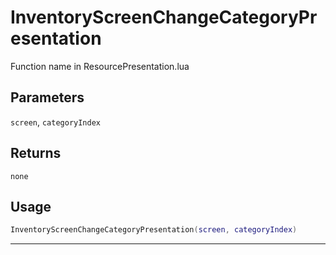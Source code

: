 # InventoryScreenChangeCategoryPresentation
Function name in ResourcePresentation.lua
## Parameters
`screen`, `categoryIndex`
## Returns
`none`
## Usage
```lua
InventoryScreenChangeCategoryPresentation(screen, categoryIndex)
```
---
